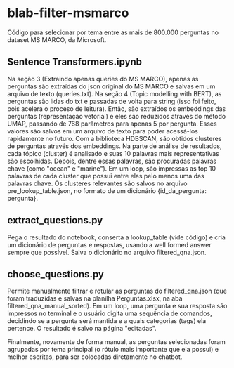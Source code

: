 # blab-filter-msmarco
Código para selecionar por tema entre as mais de 800.000 perguntas no dataset MS MARCO, da Microsoft.

## Sentence Transformers.ipynb
Na seção 3 (Extraindo apenas queries do MS MARCO), apenas as perguntas são extraídas do json original do MS MARCO e salvas em um arquivo de texto (queries.txt). Na seção 4 (Topic modelling with BERT), as perguntas são lidas do txt e passadas de volta para string (isso foi feito, pois acelera o proceso de leitura). Então, são extraídos os embeddings das perguntas (representação vetorial) e eles são reduzidos através do método UMAP, passando de 768 parâmetros para apenas 5 por pergunta. Esses valores são salvos em um arquivo de texto para poder acessá-los rapidamente no futuro. Com a biblioteca HDBSCAN, são obtidos clusteres de perguntas através dos embeddings. Na parte de análise de resultados, cada tópico (cluster) é analisado e suas 10 palavras mais representativas são escolhidas. Depois, dentre essas palavras, são procuradas palavras chave (como "ocean" e "marine"). Em um loop, são impressas as top 10 palavras de cada cluster que possui entre elas pelo menos uma das palavras chave. Os clusteres relevantes são salvos no arquivo pre_lookup_table.json, no formato de um dicionário {id_da_pergunta: pergunta}.

## extract_questions.py
Pega o resultado do notebook, conserta a lookup_table (vide código) e cria um dicionário de perguntas e respostas, usando a well formed answer sempre que possível. Salva o dicionário no arquivo filtered_qna.json.

## choose_questions.py
Permite manualmente filtrar e rotular as perguntas do filtered_qna.json (que foram traduzidas e salvas na planilha Perguntas.xlsx, na aba filtered_qna_manual_sorted). Em um loop, uma pergunta e sua resposta são impressos no terminal e o usuário digita uma sequência de comandos, decidindo se a pergunta será mantida e a quais categorias (tags) ela pertence. O resultado é salvo na página "editadas".


Finalmente, novamente de forma manual, as perguntas selecionadas foram agrupadas por tema principal (o rótulo mais importante que ela possui) e melhor escritas, para ser colocadas diretamente no chatbot.

